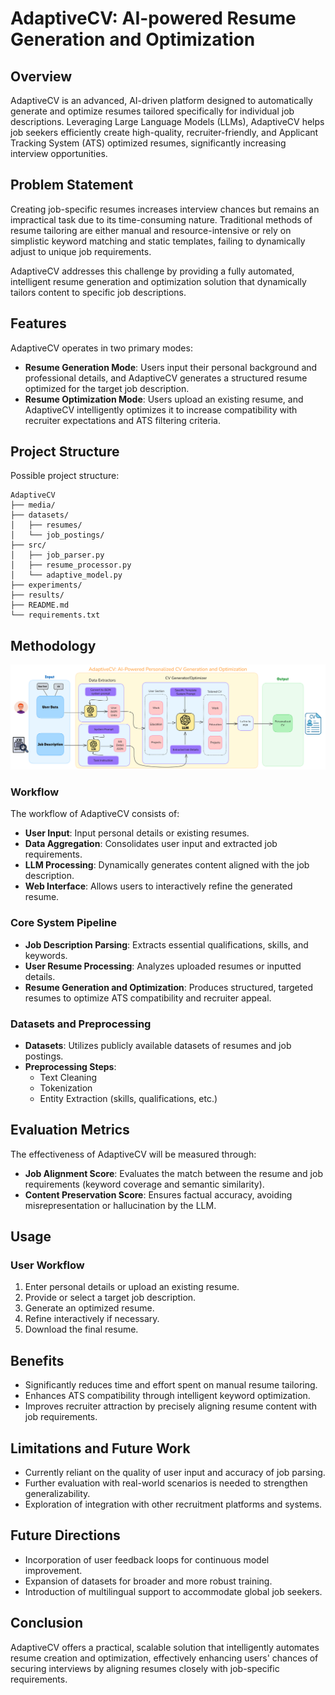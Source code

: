 # AdaptiveCV: AI-powered Resume Generation and Optimization

## Overview
AdaptiveCV is an advanced, AI-driven platform designed to automatically generate and optimize resumes tailored specifically for individual job descriptions. Leveraging Large Language Models (LLMs), AdaptiveCV helps job seekers efficiently create high-quality, recruiter-friendly, and Applicant Tracking System (ATS) optimized resumes, significantly increasing interview opportunities.

## Problem Statement
Creating job-specific resumes increases interview chances but remains an impractical task due to its time-consuming nature. Traditional methods of resume tailoring are either manual and resource-intensive or rely on simplistic keyword matching and static templates, failing to dynamically adjust to unique job requirements.

AdaptiveCV addresses this challenge by providing a fully automated, intelligent resume generation and optimization solution that dynamically tailors content to specific job descriptions.

## Features
AdaptiveCV operates in two primary modes:
- **Resume Generation Mode**: Users input their personal background and professional details, and AdaptiveCV generates a structured resume optimized for the target job description.
- **Resume Optimization Mode**: Users upload an existing resume, and AdaptiveCV intelligently optimizes it to increase compatibility with recruiter expectations and ATS filtering criteria.

## Project Structure
Possible project structure:
```
AdaptiveCV
├── media/
├── datasets/
│   ├── resumes/
│   └── job_postings/
├── src/
│   ├── job_parser.py
│   ├── resume_processor.py
│   └── adaptive_model.py
├── experiments/
├── results/
├── README.md
└── requirements.txt

```

## Methodology

![](https://github.com/eracoding/AdaptiveCV/blob/main/media/pipe.png)

### Workflow
The workflow of AdaptiveCV consists of:
- **User Input**: Input personal details or existing resumes.
- **Data Aggregation**: Consolidates user input and extracted job requirements.
- **LLM Processing**: Dynamically generates content aligned with the job description.
- **Web Interface**: Allows users to interactively refine the generated resume.

### Core System Pipeline
- **Job Description Parsing**: Extracts essential qualifications, skills, and keywords.
- **User Resume Processing**: Analyzes uploaded resumes or inputted details.
- **Resume Generation and Optimization**: Produces structured, targeted resumes to optimize ATS compatibility and recruiter appeal.

### Datasets and Preprocessing
- **Datasets**: Utilizes publicly available datasets of resumes and job postings.
- **Preprocessing Steps**:
  - Text Cleaning
  - Tokenization
  - Entity Extraction (skills, qualifications, etc.)

## Evaluation Metrics
The effectiveness of AdaptiveCV will be measured through:
- **Job Alignment Score**: Evaluates the match between the resume and job requirements (keyword coverage and semantic similarity).
- **Content Preservation Score**: Ensures factual accuracy, avoiding misrepresentation or hallucination by the LLM.

## Usage
### User Workflow
1. Enter personal details or upload an existing resume.
2. Provide or select a target job description.
3. Generate an optimized resume.
4. Refine interactively if necessary.
5. Download the final resume.

## Benefits
- Significantly reduces time and effort spent on manual resume tailoring.
- Enhances ATS compatibility through intelligent keyword optimization.
- Improves recruiter attraction by precisely aligning resume content with job requirements.

## Limitations and Future Work
- Currently reliant on the quality of user input and accuracy of job parsing.
- Further evaluation with real-world scenarios is needed to strengthen generalizability.
- Exploration of integration with other recruitment platforms and systems.

## Future Directions
- Incorporation of user feedback loops for continuous model improvement.
- Expansion of datasets for broader and more robust training.
- Introduction of multilingual support to accommodate global job seekers.

## Conclusion
AdaptiveCV offers a practical, scalable solution that intelligently automates resume creation and optimization, effectively enhancing users' chances of securing interviews by aligning resumes closely with job-specific requirements.

